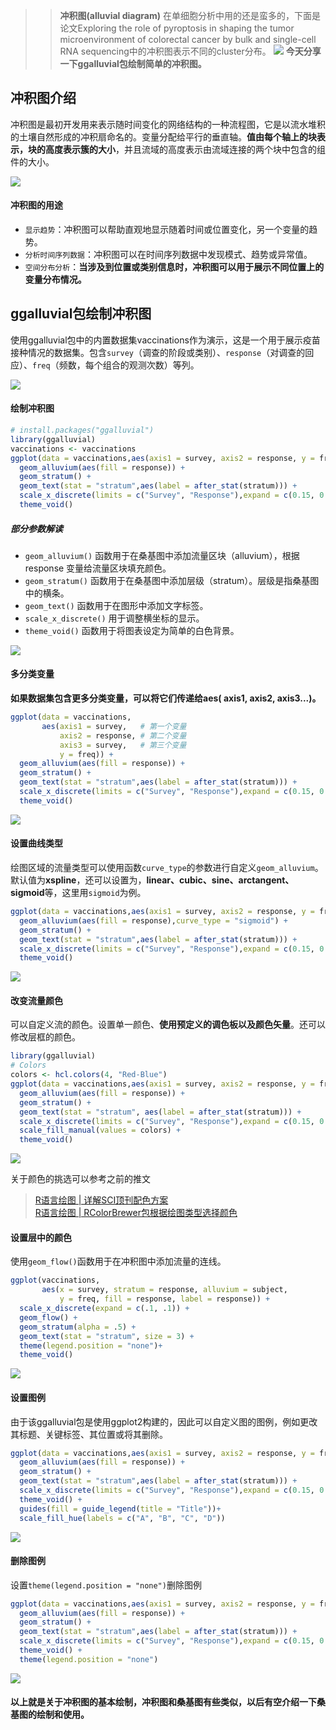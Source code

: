 
>> **冲积图(alluvial diagram)** 在单细胞分析中用的还是蛮多的，下面是论文Exploring the role of pyroptosis in shaping the tumor microenvironment of colorectal cancer by bulk and single-cell RNA sequencing中的冲积图表示不同的cluster分布。
![](https://files.mdnice.com/user/23696/d65df420-c958-429e-af46-0ceda9ab920a.png)
**今天分享一下ggalluvial包绘制简单的冲积图。**


## 冲积图介绍

冲积图是最初开发用来表示随时间变化的网络结构的一种流程图，它是以流水堆积的土壤自然形成的冲积扇命名的。变量分配给平行的垂直轴。**值由每个轴上的块表示，块的高度表示簇的大小**，并且流域的高度表示由流域连接的两个块中包含的组件的大小。 

![](https://files.mdnice.com/user/23696/befe17af-05e7-4dc7-8d63-a8f41b09f3a5.png)


#### 冲积图的用途

- `显示趋势`：冲积图可以帮助直观地显示随着时间或位置变化，另一个变量的趋势。
- `分析时间序列数据`：冲积图可以在时间序列数据中发现模式、趋势或异常值。
- `空间分布分析`：**当涉及到位置或类别信息时，冲积图可以用于展示不同位置上的变量分布情况。**

## ggalluvial包绘制冲积图
使用ggalluvial包中的内置数据集vaccinations作为演示，这是一个用于展示疫苗接种情况的数据集。包含`survey`（调查的阶段或类别）、`response`（对调查的回应）、`freq`（频数，每个组合的观测次数）等列。

![](https://files.mdnice.com/user/23696/8bb50c13-9360-41b8-b563-9cf9afedb692.png)

#### 绘制冲积图
```r
# install.packages("ggalluvial")
library(ggalluvial)
vaccinations <- vaccinations
ggplot(data = vaccinations,aes(axis1 = survey, axis2 = response, y = freq)) +
  geom_alluvium(aes(fill = response)) +
  geom_stratum() +
  geom_text(stat = "stratum",aes(label = after_stat(stratum))) +
  scale_x_discrete(limits = c("Survey", "Response"),expand = c(0.15, 0.05)) +
  theme_void()
```
##### 部分参数解读
- `geom_alluvium()` 函数用于在桑基图中添加流量区块（alluvium），根据 response 变量给流量区块填充颜色。
- `geom_stratum()` 函数用于在桑基图中添加层级（stratum）。层级是指桑基图中的横条。
- `geom_text()` 函数用于在图形中添加文字标签。
- `scale_x_discrete()` 用于调整横坐标的显示。
- `theme_void()` 函数用于将图表设定为简单的白色背景。

![](https://files.mdnice.com/user/23696/06d1445e-6e1c-460a-94e8-7d8cdbf768b6.png)


#### 多分类变量
**如果数据集包含更多分类变量，可以将它们传递给aes( axis1, axis2, axis3...)。**
```r
ggplot(data = vaccinations,
       aes(axis1 = survey,   # 第一个变量
           axis2 = response, # 第二个变量
           axis3 = survey,   # 第三个变量
           y = freq)) +
  geom_alluvium(aes(fill = response)) +
  geom_stratum() +
  geom_text(stat = "stratum",aes(label = after_stat(stratum))) +
  scale_x_discrete(limits = c("Survey", "Response"),expand = c(0.15, 0.05)) +
  theme_void()
```

![](https://files.mdnice.com/user/23696/b7675553-bd2c-4a55-91b9-7a8186b9da2f.png)

#### 设置曲线类型

绘图区域的流量类型可以使用函数`curve_type`的参数进行自定义`geom_alluvium`。默认值为**xspline**，还可以设置为，**linear、cubic、sine、arctangent、sigmoid**等，这里用`sigmoid`为例。

```r
ggplot(data = vaccinations,aes(axis1 = survey, axis2 = response, y = freq)) +
  geom_alluvium(aes(fill = response),curve_type = "sigmoid") +
  geom_stratum() +
  geom_text(stat = "stratum",aes(label = after_stat(stratum))) +
  scale_x_discrete(limits = c("Survey", "Response"),expand = c(0.15, 0.05)) +
  theme_void()
```

![](https://files.mdnice.com/user/23696/0023ce4b-f6bf-4929-917b-f94de37a4daa.png)

#### 改变流量颜色
可以自定义流的颜色。设置单一颜色、**使用预定义的调色板以及颜色矢量**。还可以修改层框的颜色。
```r
library(ggalluvial)
# Colors
colors <- hcl.colors(4, "Red-Blue")
ggplot(data = vaccinations,aes(axis1 = survey, axis2 = response, y = freq)) +
  geom_alluvium(aes(fill = response)) +
  geom_stratum() +
  geom_text(stat = "stratum", aes(label = after_stat(stratum))) +
  scale_x_discrete(limits = c("Survey", "Response"),expand = c(0.15, 0.05)) +
  scale_fill_manual(values = colors) +
  theme_void()
```

![](https://files.mdnice.com/user/23696/a8caa152-0d76-4399-8720-9922ef216f92.png)

关于颜色的挑选可以参考之前的推文
> [R语言绘图 | 详解SCI顶刊配色方案](https://mp.weixin.qq.com/s?__biz=Mzg2NjYzNjQ4Ng==&mid=2247485950&idx=1&sn=649c7e76d3c5b6384ef604c1358ed056&chksm=ce468e57f9310741bbf19a3bf95c6295cb16be54413e05a78ab01599c2f22c845b4399c835bb&token=710969448&lang=zh_CN#rd)    
> [R语言绘图 | RColorBrewer包根据绘图类型选择颜色](https://mp.weixin.qq.com/s?__biz=Mzg2NjYzNjQ4Ng==&mid=2247486132&idx=1&sn=0eaad01ceaaabe87a0a34727d072b66f&chksm=ce468d1df931040b0acd8b51535c6677ef13d8f02f2d218a389e6257908e1e78998a3e03bae8&token=1838202505&lang=zh_CN#rd)

#### 设置层中的颜色
使用`geom_flow()`函数用于在冲积图中添加流量的连线。
```r
ggplot(vaccinations,
       aes(x = survey, stratum = response, alluvium = subject,
           y = freq, fill = response, label = response)) +
  scale_x_discrete(expand = c(.1, .1)) +
  geom_flow() +
  geom_stratum(alpha = .5) +
  geom_text(stat = "stratum", size = 3) +
  theme(legend.position = "none")+
  theme_void()
```

![](https://files.mdnice.com/user/23696/3259d10f-4f72-40b4-83ae-9a3dc6dc6c57.png)

#### 设置图例
由于该ggalluvial包是使用ggplot2构建的，因此可以自定义图的图例，例如更改其标题、关键标签、其位置或将其删除。

```r
ggplot(data = vaccinations,aes(axis1 = survey, axis2 = response, y = freq)) +
  geom_alluvium(aes(fill = response)) +
  geom_stratum() +
  geom_text(stat = "stratum",aes(label = after_stat(stratum))) +
  scale_x_discrete(limits = c("Survey", "Response"),expand = c(0.15, 0.05)) +
  theme_void() +
  guides(fill = guide_legend(title = "Title"))+
  scale_fill_hue(labels = c("A", "B", "C", "D"))
```

![](https://files.mdnice.com/user/23696/a8afcdb7-51b0-42bd-95e5-663083c093a3.png)


#### 删除图例
设置`theme(legend.position = "none")`删除图例
```r
ggplot(data = vaccinations,aes(axis1 = survey, axis2 = response, y = freq)) +
  geom_alluvium(aes(fill = response)) +
  geom_stratum() +
  geom_text(stat = "stratum",aes(label = after_stat(stratum))) +
  scale_x_discrete(limits = c("Survey", "Response"),expand = c(0.15, 0.05)) +
  theme_void() +
  theme(legend.position = "none")
````

![](https://files.mdnice.com/user/23696/d3dbdffc-f45b-4291-b899-e531e7b8c2c7.png)

#### 以上就是关于冲积图的基本绘制，冲积图和桑基图有些类似，以后有空介绍一下桑基图的绘制和使用。